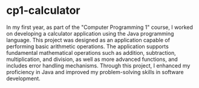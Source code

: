 # cp1-calculator

In my first year, as part of the "Computer Programming 1" course, I worked on developing a calculator application using the Java programming language. This project was designed as an application capable of performing basic arithmetic operations. The application supports 
fundamental mathematical operations such as addition, subtraction, multiplication, and division, as well as more advanced functions, and includes error handling mechanisms. Through this project, I enhanced my proficiency in Java and improved my problem-solving skills in 
software development.
